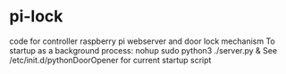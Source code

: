 # pi-lock
code for controller raspberry pi webserver and door lock mechanism
To startup as a background process:
nohup sudo python3 ./server.py &
See /etc/init.d/pythonDoorOpener for current startup script
